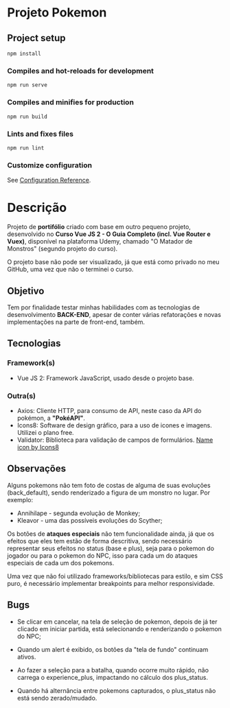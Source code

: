 # Projeto Pokemon

## Project setup
```
npm install
```

### Compiles and hot-reloads for development
```
npm run serve
```

### Compiles and minifies for production
```
npm run build
```

### Lints and fixes files
```
npm run lint
```

### Customize configuration
See [Configuration Reference](https://cli.vuejs.org/config/).

# Descrição
Projeto de __portifólio__ criado com base em outro pequeno projeto, desenvolvido no __Curso Vue JS 2 - O Guia Completo (incl. Vue Router e Vuex)__, disponível na plataforma Udemy, chamado "O Matador de Monstros" (segundo projeto do curso).

O projeto base não pode ser visualizado, já que está como privado no meu GitHub, uma vez que não o terminei o curso.

## Objetivo 
Tem por finalidade testar minhas habilidades com as tecnologias de desenvolvimento __BACK-END__, apesar de conter várias refatorações e novas implementações na parte de front-end, também.

## Tecnologias
### Framework(s)
* Vue JS 2: Framework JavaScript, usado desde o projeto base.

### Outra(s)
* Axios: Cliente HTTP, para consumo de API, neste caso da API do pokémon, a __"PokéAPI"__.
* Icons8: Software de design gráfico, para a uso de icones e imagens. Utilizei o plano free.
* Validator: Biblioteca para validação de campos de formulários.
<a target="_blank" href="https://icons8.com/icon/16cSlppPLXYA/name">Name icon by Icons8</a>

## Observações
Alguns pokemons não tem foto de costas de alguma de suas evoluções (back_default), sendo 
renderizado a figura de um monstro no lugar. Por exemplo:
* Annihilape - segunda evolução de Monkey;
* Kleavor - uma das possíveis evoluções do Scyther;

Os botões de __ataques especiais__ não tem funcionalidade ainda, já que os efeitos que eles tem estão
de forma descritiva, sendo necessário representar seus efeitos no status (base e plus), seja para o pokemon do jogador ou para o pokemon do NPC, isso para cada um do ataques especiais de cada um dos pokemons.

Uma vez que não foi utilizado frameworks/bibliotecas para estilo, e sim CSS puro, é necessário implementar breakpoints para melhor responsividade.

## Bugs

* Se clicar em cancelar, na tela de seleção de pokemon, depois de já ter clicado em iniciar partida, está selecionando e renderizando o pokemon do NPC;

* Quando um alert é exibido, os botões da "tela de fundo" continuam ativos.
* Ao fazer a seleção para a batalha, quando ocorre muito rápido, não carrega o experience_plus, impactando no cálculo dos plus_status.
* Quando há alternância entre pokemons capturados, o plus_status não está sendo zerado/mudado.